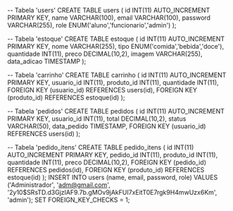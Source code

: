 -- Tabela 'users'
CREATE TABLE users (
    id INT(11) AUTO_INCREMENT PRIMARY KEY,
    name VARCHAR(100),
    email VARCHAR(100),
    password VARCHAR(255),
    role ENUM('aluno','funcionario','admin')
);

-- Tabela 'estoque'
CREATE TABLE estoque (
    id INT(11) AUTO_INCREMENT PRIMARY KEY,
    nome VARCHAR(255),
    tipo ENUM('comida','bebida','doce'),
    quantidade INT(11),
    preco DECIMAL(10,2),
    imagem VARCHAR(255),
    data_adicao TIMESTAMP
);

-- Tabela 'carrinho'
CREATE TABLE carrinho (
    id INT(11) AUTO_INCREMENT PRIMARY KEY,
    usuario_id INT(11),
    produto_id INT(11),
    quantidade INT(11),
    FOREIGN KEY (usuario_id) REFERENCES users(id),
    FOREIGN KEY (produto_id) REFERENCES estoque(id)
);

-- Tabela 'pedidos'
CREATE TABLE pedidos (
    id INT(11) AUTO_INCREMENT PRIMARY KEY,
    usuario_id INT(11),
    total DECIMAL(10,2),
    status VARCHAR(50),
    data_pedido TIMESTAMP,
    FOREIGN KEY (usuario_id) REFERENCES users(id)
);

-- Tabela 'pedido_itens'
CREATE TABLE pedido_itens (
    id INT(11) AUTO_INCREMENT PRIMARY KEY,
    pedido_id INT(11),
    produto_id INT(11),
    quantidade INT(11),
    preco DECIMAL(10,2),
    FOREIGN KEY (pedido_id) REFERENCES pedidos(id),
    FOREIGN KEY (produto_id) REFERENCES estoque(id)
);
INSERT INTO users (name, email, password, role)
VALUES ('Administrador', 'adm@gmail.com', '$2y$10$SRsTD.d3GjzlAF9.7b.gMOv9jAkFUI7xEitT0E7rgk9H4mwUzx6Km', 'admin');
SET FOREIGN_KEY_CHECKS = 1;